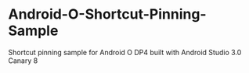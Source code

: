# Android-O-Shortcut-Pinning-Sample
Shortcut pinning sample for Android O DP4 built with Android Studio 3.0 Canary 8